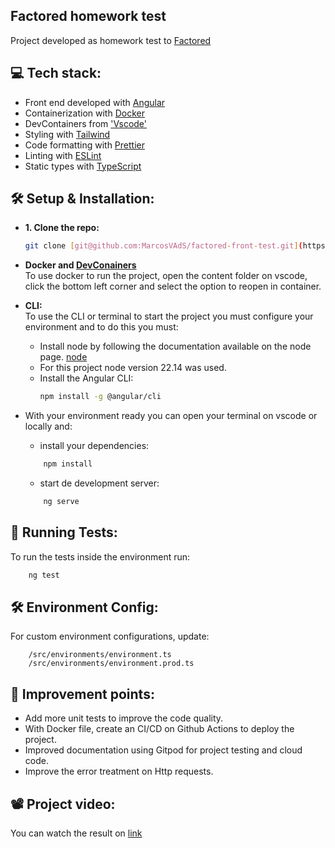 ## Factored homework test
Project developed as homework test to [Factored](https://www.factored.ai/)

## 💻 Tech stack:
 - Front end developed with [Angular](https://v18.angular.dev/)
 - Containerization with [Docker](https://www.docker.com/)
 - DevContainers from ['Vscode'](https://code.visualstudio.com/docs/devcontainers/containers)
 - Styling with [Tailwind](https://tailwindcss.com/)
 - Code formatting with [Prettier](https://prettier.io)
 - Linting with [ESLint](https://eslint.org)
 - Static types with [TypeScript](https://typescriptlang.org)

## 🛠️ Setup & Installation:
 - **1. Clone the repo:**
    ``` sh
    git clone [git@github.com:MarcosVAdS/factored-front-test.git](https://github.com/MarcosVAdS/factored-front-test.git)
    ```

 - **Docker and [DevConainers](https://code.visualstudio.com/docs/devcontainers/containers)** <br> 
    To use docker to run the project, open the content folder on vscode, click the bottom left corner and select the option to reopen in container.

 - **CLI:** <br>
    To use the CLI or terminal to start the project you must configure your environment and to do this you must:
      - Install node by following the documentation available on the node page. [node](https://nodejs.org/en/download)<br>
      - For this project node version 22.14 was used.
      - Install the Angular CLI:
        ``` sh
        npm install -g @angular/cli
        ```

 - With your environment ready you can open your terminal on vscode or locally and:
    - install your dependencies:
    ``` sh
        npm install
    ```
    - start de development server:
    ``` sh
        ng serve
    ```

## 🧪 Running Tests:
To run the tests inside the environment run:
``` sh
    ng test
``` 

## 🛠️ Environment Config:
For custom environment configurations, update:
```
    /src/environments/environment.ts
    /src/environments/environment.prod.ts
```

## 📝 Improvement points:
- Add more unit tests to improve the code quality.
- With Docker file, create an CI/CD on Github Actions to deploy the project.
- Improved documentation using Gitpod for project testing and cloud code.
- Improve the error treatment on Http requests.

## 📽️ Project video: 
You can watch the result on [link](https://youtu.be/jkSrB2BnjZQ)